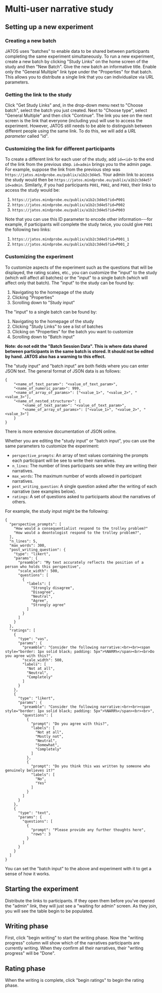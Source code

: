 
# Multi-user narrative study

## Setting up a new experiment

### Creating a new batch

JATOS uses "batches" to enable data to be shared between participants completing the same experiment simultaneously. To run a new experiment, create a new batch by clicking "Study Links" on the home screen of the study and then "New Batch". Give the new batch an informative title. Enable only the "General Multiple" link type under the "Properties" for that batch. This allows you to distribute a single link that you can individualize via URL parameters.

### Getting the link to the study

Click "Get Study Links" and, in the drop-down menu next to "Choose batch", select the batch you just created. Next to "Choose type", select "General Multiple" and then click "Continue". The link you see on the next screen is the link that everyone (including you) will use to access the experiment. However, JATOS still needs to be able to distinguish between different people using the same link. To do this, we will add a *URL parameter* called "id".

### Customizing the link for different participants

To create a different link for each user of the study, add `id=<id>` to the end of the link from the previous step. `id=admin` brings you to the admin page. For example, suppose the link from the previous step was `https://jatos.mindprobe.eu/publix/a1b2c3d4e5`. Your admin link to access the study would then be `https://jatos.mindprobe.eu/publix/a1b2c3d4e5?id=admin`. Similarly, if you had participants `P001`, `P002`, and `P003`, their links to access the study would be:

1. `https://jatos.mindprobe.eu/publix/a1b2c3d4e5?id=P001`
2. `https://jatos.mindprobe.eu/publix/a1b2c3d4e5?id=P002`
3. `https://jatos.mindprobe.eu/publix/a1b2c3d4e5?id=P003`

Note that you can use this ID parameter to encode other information---for example, if participants will complete the study twice, you could give `P001` the following two links:

1. `https://jatos.mindprobe.eu/publix/a1b2c3d4e5?id=P001_1`
2. `https://jatos.mindprobe.eu/publix/a1b2c3d4e5?id=P001_2`

### Customizing the experiment

To customize aspects of the experiment such as the questions that will be displayed, the rating scales, etc., you can customize the "input" to the study (which will affect all batches) or the "input" to a single batch (which will affect only that batch). The "input" to the study can be found by:

1. Navigating to the homepage of the study
2. Clicking "Properties"
3. Scrolling down to "Study input"

The "input" to a single batch can be found by:

1. Navigating to the homepage of the study
2. Clicking "Study Links" to see a list of batches
3. Clicking on "Properties" for the batch you want to customize
4. Scrolling down to "Batch input"

**Note: do not edit the "Batch Session Data". This is where data shared between participants in the same batch is stored. It should not be edited by hand. JATOS also has a warning to this effect.**

The "study input" and "batch input" are both fields where you can enter JSON text. The general format of JSON data is as follows:

```
{
	"<name_of_text_param>": "<value_of_text_param>",
	"<name_of_numeric_param>": 999,
	"<name_of_array_of_params>": ["<value_1>", "<value_2>", "<value_3>"],
	"<name_of_nested_structure>": {
		"<name_of_text_param>": "<value_of_text_param>",
		"<name_of_array_of_params>": ["<value_1>", "<value_2>", "<value_3>"]
	}
}
```

There is more extensive documentation of JSON online.

Whether you are editing the "study input" or "batch input", you can use the same parameters to customize the experiment:

- `perspective_prompts`: An array of text values containing the prompts each participant will be see to write their narratives.
- `n_lines`: The number of lines participants see while they are writing their narratives.
- `max_words`: The maximum number of words allowed in participant narratives.
- `post_writing_question`: A single question asked after the writing of each narrative (see examples below).
- `ratings`: A set of questions asked to participants about the narratives of others.

For example, the study input might be the following:

```
{
  "perspective_prompts": [
    "How would a consequentialist respond to the trolley problem?"
    "How would a deontologist respond to the trolley problem?",
  ],
  "n_lines": 5,
  "max_words": 300,
  "post_writing_question": {
  	"type": "likert",
    "params": {
      "preamble": "My text accurately reflects the position of a person who holds this perspective",
      "scale_width": 500,
      "questions": [
        {
          "labels": [
            "Strongly disagree",
            "Disagree",
            "Neutral",
            "Agree",
            "Strongly agree"
          ]
        }
      ]
    }
  },
  "ratings": [
    {
      "type": "vas",
      "params": {
        "preamble": "Consider the following narrative:<br><br><span style="border: 1px solid black; padding: 5px">%NARR%</span><br><br>Do you agree with this?",
        "scale_width": 500,
        "labels": [
          "Not at all",
          "Neutral",
          "Completely"
        ]
      }
    },
    {
      "type": "likert",
      "params": {
      	"preamble": "Consider the following narrative:<br><br><span style="border: 1px solid black; padding: 5px">%NARR%</span><br><br>",
        "questions": [
          {
            "prompt": "Do you agree with this?",
            "labels": [
              "Not at all",
              "Mostly not",
              "Neutral",
              "Somewhat",
              "Completely"
            ]
          },
          {
          	"prompt": "Do you think this was written by someone who genuinely believes it?"
          	"labels": [
          	  "No",
          	  "Yes"
          	]
          }
        ]
      }
    },
    {
      "type": "text",
      "params": {
        "questions": [
          {
            "prompt": "Please provide any further thoughts here",
            "rows": 3
          }
        ]
      }
    }
  ]
}
```

You can set the "batch input" to the above and experiment with it to get a sense of how it works.

## Starting the experiment

Distribute the links to participants. If they open them before you've opened the "admin" link, they will just see a "waiting for admin" screen. As they join, you will see the table begin to be populated.

## Writing phase

First, click "begin writing" to start the writing phase. Now the "writing progress" column will show which of the narratives participants are currently writing. When they confirm all their narratives, their "writing progress" will be "Done".

## Rating phase

When the writing is complete, click "begin ratings" to begin the rating phase.

<!-- # Technical details

Jatos has a single global "batch data" object that can be shared across all users within the same batch.

It's segregated by user---i.e., each time a new "id" logs on, they get a new field to read/write from in the shared data. This avoids conflict when trying to write to the same field simultaneously.

Any hierarchical data is stored as a JSON string and parsed as needed.

The "admin" field is used for things like setting the phase of the experiment and storing narratives/data in a tabular format.

admin/ (field added when admin joins)
	expt_phase/ (string used to specify the current phase of the experiment)
		Can be "pre", "writing", or "ratings"
	narrative_data/ (field added when writing phase ENDS; a JSON string containing a table with fields):
		writer, trial_n, perspective_id, perspective_name, narrative
	rating_data/ ():

\<id\>/ (field added when a participant joins)
	The point of having the batch data object segregated by participant ID like this is to avoid conflicts when multiple participants try to update the shared data simultaneously.
	At first, the contents will be that participant's narratives (as a JSON string)
	This can then be cleared in between the writing and rating phases


This experiment structures it as follows: first, there is a "narratives" -->